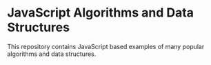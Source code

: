 # JavaScript Algorithms and Data Structures

This repository contains JavaScript based examples of many popular algorithms and data structures.

